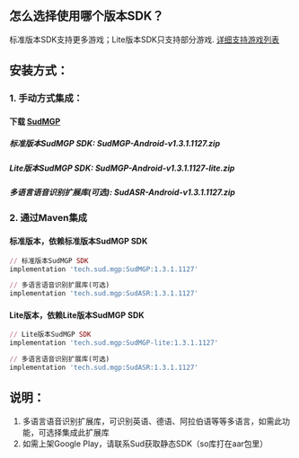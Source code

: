 ## 怎么选择使用哪个版本SDK？
标准版本SDK支持更多游戏；Lite版本SDK只支持部分游戏. [详细支持游戏列表](https://docs.sud.tech/zh-CN/app/Client/StartUp.html)

## 安装方式：
### 1. 手动方式集成：
#### 下载 [SudMGP](https://github.com/SudTechnology/sud-mgp-android/releases)
##### 标准版本SudMGP SDK: SudMGP-Android-v1.3.1.1127.zip
##### Lite版本SudMGP SDK: SudMGP-Android-v1.3.1.1127-lite.zip
##### 多语言语音识别扩展库(可选): SudASR-Android-v1.3.1.1127.zip

### 2. 通过Maven集成
#### 标准版本，依赖标准版本SudMGP SDK
```ruby
// 标准版本SudMGP SDK
implementation 'tech.sud.mgp:SudMGP:1.3.1.1127'

// 多语言语音识别扩展库(可选)
implementation 'tech.sud.mgp:SudASR:1.3.1.1127'
```
#### Lite版本，依赖Lite版本SudMGP SDK
```ruby
// Lite版本SudMGP SDK
implementation 'tech.sud.mgp:SudMGP-lite:1.3.1.1127'

// 多语言语音识别扩展库(可选)
implementation 'tech.sud.mgp:SudASR:1.3.1.1127'
```

## 说明：  
1. 多语言语音识别扩展库，可识别英语、德语、阿拉伯语等等多语言，如需此功能，可选择集成此扩展库   
2. 如需上架Google Play，请联系Sud获取静态SDK（so库打在aar包里）
